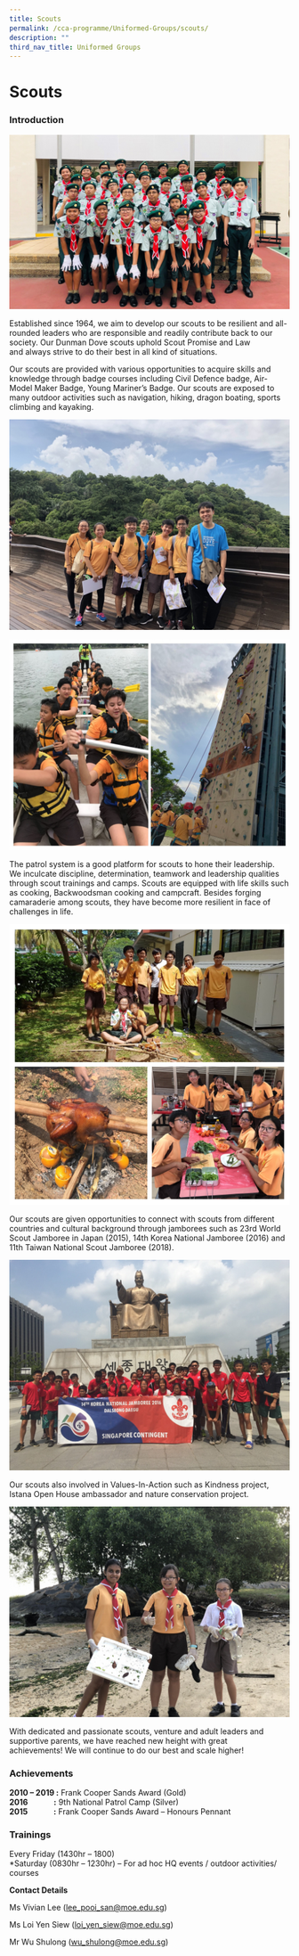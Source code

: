 ```yaml
---
title: Scouts
permalink: /cca-programme/Uniformed-Groups/scouts/
description: ""
third_nav_title: Uniformed Groups
---
```

# Scouts
### Introduction


![](/images/Student%20Development%20Programme/CCA%20Programme/Uniformed%20Groups/Scouts/File1.jpg)

Established since 1964, we aim to develop our scouts to be resilient and all-rounded leaders who are responsible and readily contribute back to our society. Our Dunman Dove scouts uphold Scout Promise and Law and always strive to do their best in all kind of situations.   

Our scouts are provided with various opportunities to acquire skills and knowledge through badge courses including Civil Defence badge, Air-Model Maker Badge, Young Mariner’s Badge. Our scouts are exposed to many outdoor activities such as navigation, hiking, dragon boating, sports climbing and kayaking.

![](/images/Student%20Development%20Programme/CCA%20Programme/Uniformed%20Groups/Scouts/File2.jpg)

![](/images/Student%20Development%20Programme/CCA%20Programme/Uniformed%20Groups/Scouts/File3.jpg)

The patrol system is a good platform for scouts to hone their leadership.  We inculcate discipline, determination, teamwork and leadership qualities through scout trainings and camps. Scouts are equipped with life skills such as cooking, Backwoodsman cooking and campcraft. Besides forging camaraderie among scouts, they have become more resilient in face of challenges in life.

![](/images/Student%20Development%20Programme/CCA%20Programme/Uniformed%20Groups/Scouts/File4.jpg)

Our scouts are given opportunities to connect with scouts from different countries and cultural background through jamborees such as 23rd World Scout Jamboree in Japan (2015), 14th Korea National Jamboree (2016) and 11th Taiwan National Scout Jamboree (2018).

![](/images/Student%20Development%20Programme/CCA%20Programme/Uniformed%20Groups/Scouts/File5.jpg)

Our scouts also involved in Values-In-Action such as Kindness project, Istana Open House ambassador and nature conservation project.

![](/images/Student%20Development%20Programme/CCA%20Programme/Uniformed%20Groups/Scouts/File6.jpg)

With dedicated and passionate scouts, venture and adult leaders and supportive parents, we have reached new height with great achievements! We will continue to do our best and scale higher!

### Achievements

**2010 – 2019 :** Frank Cooper Sands Award (Gold)  
**2016              :** 9th National Patrol Camp (Silver)  
**2015              :** Frank Cooper Sands Award – Honours Pennant


### Trainings

Every Friday (1430hr – 1800)   
\*Saturday (0830hr – 1230hr) – For ad hoc HQ events / outdoor activities/ courses

  
**Contact Details**  
  
Ms Vivian Lee ([lee\_pooi\_san@moe.edu.sg](mailto:lee_pooi_san@moe.edu.sg))  
  
Ms Loi Yen Siew ([loi\_yen\_siew@moe.edu.sg](mailto:loi_yen_siew@moe.edu.sg))  
  
Mr Wu Shulong ([wu\_shulong@moe.edu.sg](mailto:wu_shulong@moe.edu.sg))
